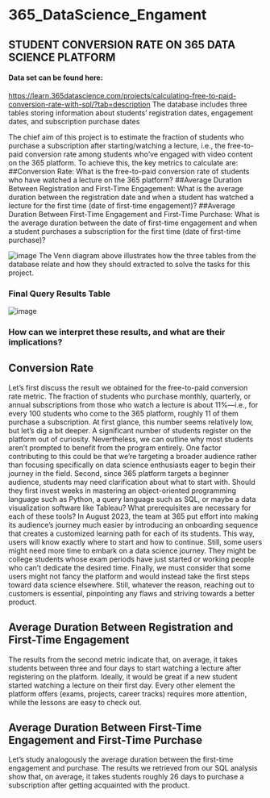 # 365_DataScience_Engament
## STUDENT CONVERSION RATE ON 365 DATA SCIENCE PLATFORM
#### Data set can be found here:
https://learn.365datascience.com/projects/calculating-free-to-paid-conversion-rate-with-sql/?tab=description
The database includes three tables storing information about students’ registration dates, engagement dates, and subscription purchase dates

The chief aim of this project is to estimate the fraction of students who purchase a subscription after starting/watching a lecture, i.e., the free-to-paid conversion rate among students who’ve engaged with video content on the 365 platform. 
To achieve this, the key metrics to calculate are:
##Conversion Rate: What is the free-to-paid conversion rate of students who have watched a lecture on the 365 platform?
##Average Duration Between Registration and First-Time Engagement: What is the average duration between the registration date and when a student has watched a lecture for the first time (date of first-time engagement)?
##Average Duration Between First-Time Engagement and First-Time Purchase: What is the average duration between the date of first-time engagement and when a student purchases a subscription for the first time (date of first-time purchase)?

![image](https://github.com/Kelechi-Okezie/365_DataScience_Engament/assets/141277019/ce0c5a1a-4f49-46ca-af88-56961b407eb1)
The Venn diagram above illustrates how the three tables from the database relate and how they should extracted to solve the tasks for this project.

### Final Query Results Table
![image](https://github.com/Kelechi-Okezie/365_DataScience_Engament/assets/141277019/60d65d53-1cfb-453a-b07d-0ea364839348)
### How can we interpret these results, and what are their implications?
## Conversion Rate
Let’s first discuss the result we obtained for the free-to-paid conversion rate metric. The fraction of students who purchase monthly, quarterly, or annual subscriptions from those who watch a lecture is about 11%—i.e., for every 100 students who come to the 365 platform, roughly 11 of them purchase a subscription. At first glance, this number seems relatively low, but let’s dig a bit deeper.
A significant number of students register on the platform out of curiosity. Nevertheless, we can outline why most students aren’t prompted to benefit from the program entirely. One factor contributing to this could be that we’re targeting a broader audience rather than focusing specifically on data science enthusiasts eager to begin their journey in the field.
Second, since 365 platform targets a beginner audience, students may need clarification about what to start with. Should they first invest weeks in mastering an object-oriented programming language such as Python, a query language such as SQL, or maybe a data visualization software like Tableau? What prerequisites are necessary for each of these tools? In August 2023, the team at 365 put effort into making its audience’s journey much easier by introducing an onboarding sequence that creates a customized learning path for each of its students. This way, users will know exactly where to start and how to continue.
Still, some users might need more time to embark on a data science journey. They might be college students whose exam periods have just started or working people who can’t dedicate the desired time.
Finally, we must consider that some users might not fancy the platform and would instead take the first steps toward data science elsewhere. Still, whatever the reason, reaching out to customers is essential, pinpointing any flaws and striving towards a better product.
## Average Duration Between Registration and First-Time Engagement
The results from the second metric indicate that, on average, it takes students between three and four days to start watching a lecture after registering on the platform. Ideally, it would be great if a new student started watching a lecture on their first day. Every other element the platform offers (exams, projects, career tracks) requires more attention, while the lessons are easy to check out.
## Average Duration Between First-Time Engagement and First-Time Purchase
Let’s study analogously the average duration between the first-time engagement and purchase. The results we retrieved from our SQL analysis show that, on average, it takes students roughly 26 days to purchase a subscription after getting acquainted with the product. 



